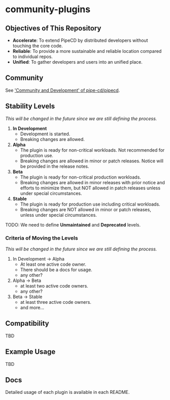 # community-plugins



## Objectives of This Repository

- **Accelerate**: To extend PipeCD by distributed developers without touching the core code.
- **Reliable**: To provide a more sustainable and reliable location compared to individual repos.
- **Unified**: To gather developers and users into an unified place.


## Community

See ['Community and Development' of pipe-cd/pipecd](https://github.com/pipe-cd/pipecd?tab=readme-ov-file#community-and-development).

## Stability Levels

_This will be changed in the future since we are still defining the process._

1. **In Development**
   - Development is started.
   - Breaking changes are allowed.
2. **Alpha**
   - The plugin is ready for non-critical workloads. Not recommended for production use.
   - Breaking changes are allowed in minor or patch releases. Notice will be provided in the release notes.
3. **Beta**
   - The plugin is ready for non-critical production workloads.
   - Breaking changes are allowed in minor releases with prior notice and efforts to minimize them, but NOT allowed in patch releases unless under special circumstances.
4. **Stable**
   - The plugin is ready for production use including critical workloads.
   - Breaking changes are NOT allowed in minor or patch releases, unless under special circumstances.

TODO: We need to define **Unmaintained** and **Deprecated** levels.

### Criteria of Moving the Levels

_This will be changed in the future since we are still defining the process._

1. In Development -> Alpha
   - At least one active code owner.
   - There should be a docs for usage.
   - any other?
2. Alpha -> Beta
   - at least two active code owners.
   - any other?
3. Beta -> Stable
   - at least three active code owners.
   - and more...

## Compatibility

TBD


## Example Usage

TBD

<!-- Link? -->

## Docs

Detailed usage of each plugin is available in each README.